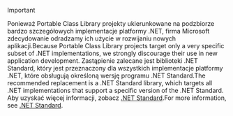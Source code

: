 > [!IMPORTANT]
> <span data-ttu-id="80a02-101">Ponieważ Portable Class Library projekty ukierunkowane na podzbiorze bardzo szczegółowych implementacje platformy .NET, firma Microsoft zdecydowanie odradzamy ich użycie w rozwijaniu nowych aplikacji.</span><span class="sxs-lookup"><span data-stu-id="80a02-101">Because Portable Class Library projects target only a very specific subset of .NET implementations, we strongly discourage their use in new application development.</span></span> <span data-ttu-id="80a02-102">Zastąpienie zalecane jest biblioteki .NET Standard, który jest przeznaczony dla wszystkich implementacje platformy .NET, które obsługują określoną wersję programu .NET Standard.</span><span class="sxs-lookup"><span data-stu-id="80a02-102">The recommended replacement is a .NET Standard library, which targets all .NET implementations that support a specific version of the .NET Standard.</span></span> <span data-ttu-id="80a02-103">Aby uzyskać więcej informacji, zobacz [.NET Standard](~/docs/standard/net-standard.md).</span><span class="sxs-lookup"><span data-stu-id="80a02-103">For more information, see [.NET Standard](~/docs/standard/net-standard.md).</span></span>